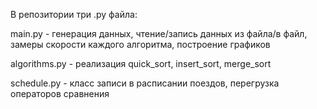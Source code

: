 В репозитории три .py файла: 

main.py - генерация данных, чтение/запись данных из файла/в файл, замеры скорости каждого алгоритма, построение графиков

algorithms.py - реализация quick_sort, insert_sort, merge_sort

schedule.py - класс записи в расписании поездов, перегрузка операторов сравнения


